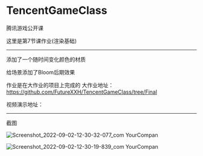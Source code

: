 # TencentGameClass
腾讯游戏公开课



这里是第7节课作业(渲染基础)

------
添加了一个随时间变化颜色的材质

给场景添加了Bloom后期效果

作业是在大作业的项目上完成的 大作业地址：https://github.com/FutureXXH/TencentGameClass/tree/Final 

视频演示地址：

-------

截图


![Screenshot_2022-09-02-12-30-32-077_com YourCompan](https://user-images.githubusercontent.com/60800578/188059657-4a8839f8-571a-4327-8fcc-c5b45e3de118.jpg)


![Screenshot_2022-09-02-12-30-19-839_com YourCompan](https://user-images.githubusercontent.com/60800578/188059663-2592ce82-c55d-4452-801d-4acd0aa255da.jpg)
